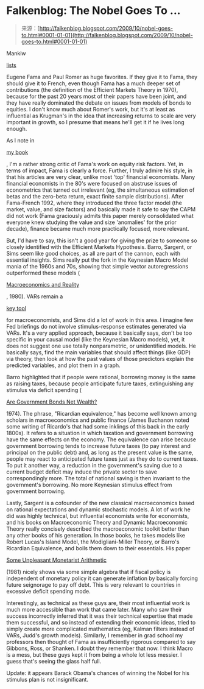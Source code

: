 <!--yml
category: 未分类
date: 2024-05-12 21:47:07
-->

# Falkenblog: The Nobel Goes To ...

> 来源：[http://falkenblog.blogspot.com/2009/10/nobel-goes-to.html#0001-01-01](http://falkenblog.blogspot.com/2009/10/nobel-goes-to.html#0001-01-01)

Mankiw

[lists](http://gregmankiw.blogspot.com/2009/10/nobel-odds.html)

Eugene Fama and Paul Romer as huge favorites. If they give it to Fama, they should give it to French, even though Fama has a much deeper set of contributions (the definition of the Efficient Markets Theory in 1970), because for the past 20 years most of their papers have been joint, and they have really dominated the debate on issues from models of bonds to equities. I don't know much about Romer's work, but it's at least as influential as Krugman's in the idea that increasing returns to scale are very important in growth, so I presume that means he'll get it if he lives long enough.

As I note in

[my book](http://www.defprob.com/video/)

, I'm a rather strong critic of Fama's work on equity risk factors. Yet, in terms of impact, Fama is clearly a force. Further, I truly admire his style, in that his articles are very clear, unlike most 'top' financial economists. Many financial economists in the 80's were focused on abstruse issues of econometrics that turned out irrelevant (eg, the simultaneous estimation of betas and the zero-beta return, exact finite sample distributions). After Fama-French 1992, where they introduced the three factor model (the market, value, and size factors) and basically made it safe to say the CAPM did not work (Fama graciously admits this paper merely consolidated what everyone knew studying the value and size 'anomalies' for the prior decade), finance became much more practically focused, more relevant.

But, I'd have to say, this isn't a good year for giving the prize to someone so closely identified with the Efficient Markets Hypothesis. Barro, Sargent, or Sims seem like good choices, as all are part of the cannon, each with essential insights. Sims really put the fork in the Keynesian Macro Model mania of the 1960s and 70s, showing that simple vector autoregressions outperformed these models (

[Macroeconomics and Reality](http://www.eduardoloria.name/articulos/Sims.pdf)

, 1980). VARs remain a

[key tool](http://www.crei.cat/conferences/Macroeconomics_and_Reality,_25_years_later/papers_available.html)

for macroeconomists, and Sims did a lot of work in this area. I imagine few Fed briefings do not involve stimulus-response estimates generated via VARs. It's a very applied approach, because it basically says, don't be too specific in your causal model (like the Keynesian Macro models), yet, it does not suggest one use totally nonparametric, or unidentified models. He basically says, find the main variables that should affect things (like GDP) via theory, then look at how the past values of those predictors explain the predicted variables, and plot them in a graph.

Barro highlighted that if people were rational, borrowing money is the same as raising taxes, because people anticipate future taxes, extinguishing any stimulus via deficit spending (

[Are Government Bonds Net Wealth?](The%20phrase,)

1974). The phrase, "Ricardian equivalence," has become well known among scholars in macroeconomics and public finance (James Buchanon noted some writing of Ricardo's that had some inklings of this back in the early 1800s). It refers to a situation in which taxation and government borrowing have the same effects on the economy. The equivalence can arise because government borrowing tends to increase future taxes (to pay interest and principal on the public debt) and, as long as the present value is the same, people may react to anticipated future taxes just as they do to current taxes. To put it another way, a reduction in the government's saving due to a current budget deficit may induce the private sector to save correspondingly more. The total of national saving is then invariant to the government's borrowing. No more Keynesian stimulus effect from government borrowing.

Lastly, Sargent is a cofounder of the new classical macroeconomics based on rational expectations and dynamic stochastic models. A lot of work he did was highly technical, but influential economists write for economists, and his books on Macroeconomic Theory and Dynamic Macroeconomic Theory really concisely described the macroeconomic toolkit better than any other books of his generation. In those books, he takes models like Robert Lucas's Island Model, the Modigliani-Miller Theory, or Barro's Ricardian Equivalence, and boils them down to their essentials. His paper

[Some Unpleasant Monetarist Arithmetic](http://www.minneapolisfed.org/research/QR/QR531.pdf)

(1981) nicely shows via some simple algebra that if fiscal policy is independent of monetary policy it can generate inflation by basically forcing future seignorage to pay off debt. This is very relevant to countries in excessive deficit spending mode.

Interestingly, as technical as these guys are, their most influential work is much more accessible than work that came later. Many who saw their success incorrectly inferred that it was their technical expertise that made them successful, and so instead of extending their economic ideas, tried to simply create more complicated mathematics (eg, Kalman filters instead of VARs, Judd's growth models). Similarly, I remember in grad school my professors then thought of Fama as insufficiently rigorous compared to say Gibbons, Ross, or Shanken. I doubt they remember that now. I think Macro is a mess, but these guys kept it from being a whole lot less messier. I guess that's seeing the glass half full.

Update: it appears Barack Obama's chances of winning the Nobel for his stimulus plan is not insignificant.